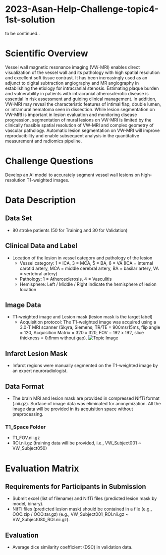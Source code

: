 # 2023-Asan-Help-Challenge-topic4-1st-solution
to be continued..


# Scientific Overview

Vessel wall magnetic resonance imaging (VW-MRI) enables direct visualization of the vessel wall and its pathology with high spatial resolution and excellent soft tissue contrast. It has been increasingly used as an adjunct to digital subtraction angiography and MR angiography in establishing the etiology for intracranial stenosis. Estimating plaque burden and vulnerability in patients with intracranial atherosclerotic disease is essential in risk assessment and guiding clinical management. In addition, VW-MRI may reveal the characteristic features of intimal flap, double lumen, or intramural hematoma seen in dissection. While lesion segmentation on VW-MRI is important in lesion evaluation and monitoring disease progression, segmentation of mural lesions on VW-MRI is limited by the clinically feasible spatial resolution of VW-MRI and complex geometry of vascular pathology. Automatic lesion segmentation on VW-MRI will improve reproducibility and enable subsequent analysis in the quantitative measurement and radiomics pipeline.

# Challenge Questions

Develop an AI model to accurately segment vessel wall lesions on high-resolution T1-weighted images.

# Data Description

## Data Set
- 80 stroke patients (50 for Training and 30 for Validation)

## Clinical Data and Label
- Location of the lesion in vessel category and pathology of the lesion
  - Vessel category: 1 = ICA, 3 = MCA, 5 = BA, 6 = VA (ICA = internal carotid artery, MCA = middle cerebral artery, BA = basilar artery, VA = vertebral artery)
  - Pathology: 1 = Atherosclerosis, 4 = Vasculitis
  - Hemisphere: Left / Middle / Right indicate the hemisphere of lesion location

## Image Data
- T1-weighted image and Lesion mask (lesion mask is the target label)
  - Acquisition protocol: The T1-weighted image was acquired using a 3.0-T MRI scanner (Skyra, Siemens; TR/TE = 900ms/15ms, flip angle = 120, Acquisition Matrix = 320 x 320, FOV = 192 x 192, slice thickness = 0.6mm without gap).
  ![Topic Image](.2023-Asan-Help-Challenge-topic4-1st-solution/assets/topic_img4.jpg)

## Infarct Lesion Mask
- Infarct regions were manually segmented on the T1-weighted image by an expert neuroradiologist.

## Data Format
- The brain MRI and lesion mask are provided in compressed NifTi format (.nii.gz). Surface of image data was eliminated for anonymization. All the image data will be provided in its acquisition space without preprocessing.

### T1_Space Folder
- T1_FOV.nii.gz
- ROI.nii.gz (training data will be provided, i.e., VW_Subject001 ~ VW_Subject050)

# Evaluation Matrix

## Requirements for Participants in Submission
- Submit excel (list of filename) and NifTi files (predicted lesion mask by model, binary).
- NifTi files (predicted lesion mask) should be contained in a file (e.g., OOO.zip / OOO.tar.gz) (e.g., VW_Subject001_ROI.nii.gz ~ VW_Subject080_ROI.nii.gz).

## Evaluation
- Average dice similarity coefficient (DSC) in validation data.
